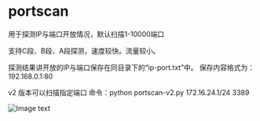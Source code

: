 # portscan

用于探测IP与端口开放情况，默认扫描1-10000端口

支持C段、B段、A段探测，速度较快。流量较小。

探测结果讲开放的IP与端口保存在同目录下的“ip-port.txt”中。
保存内容格式为：192.168.0.1:80


v2 版本可以扫描指定端口
命令：python portscan-v2.py 172.16.24.1/24 3389

![Image text](hhttps://github.com/d3ckx1/portscan/blob/main/截屏2021-04-12%20上午10.01.43.png)
